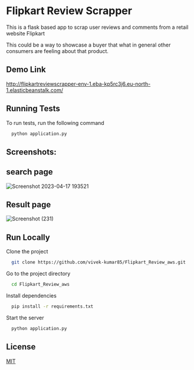 
# Flipkart Review Scrapper

This is a flask based app to scrap user reviews and comments from a retail website Flipkart

This could be a way to showcase a buyer that what in general other consumers are feeling about that product.



## Demo Link

http://flipkartreviewscrapper-env-1.eba-kp5rc3j6.eu-north-1.elasticbeanstalk.com/

## Running Tests

To run tests, run the following command

```bash
  python application.py
```


## Screenshots:

## search page
![Screenshot 2023-04-17 193521](https://user-images.githubusercontent.com/91729976/232576345-912207dc-d7a0-4f08-91d1-4fa4540f348f.png)


## Result page 
![Screenshot (231)](https://user-images.githubusercontent.com/91729976/232578148-c23385d6-5b8e-410a-8e93-bd377701c972.png)


## Run Locally

Clone the project

```bash
  git clone https://github.com/vivek-kumar85/Flipkart_Review_aws.git
```

Go to the project directory

```bash
  cd Flipkart_Review_aws
```

Install dependencies

```bash
  pip install -r requirements.txt
```

Start the server

```bash
  python application.py
```


## License

[MIT](https://choosealicense.com/licenses/mit/)

